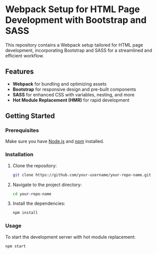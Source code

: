 # Webpack Setup for HTML Page Development with Bootstrap and SASS

This repository contains a Webpack setup tailored for HTML page development, incorporating Bootstrap and SASS for a streamlined and efficient workflow.

## Features
- **Webpack** for bundling and optimizing assets
- **Bootstrap** for responsive design and pre-built components
- **SASS** for enhanced CSS with variables, nesting, and more
- **Hot Module Replacement (HMR)** for rapid development

## Getting Started

### Prerequisites
Make sure you have [Node.js](https://nodejs.org/) and [npm](https://www.npmjs.com/) installed.

### Installation
1. Clone the repository:
    ```bash
    git clone https://github.com/your-username/your-repo-name.git
    ```
2. Navigate to the project directory:
    ```bash
    cd your-repo-name
    ```
3. Install the dependencies:
    ```bash
    npm install
    ```

### Usage
To start the development server with hot module replacement:
```bash
npm start

